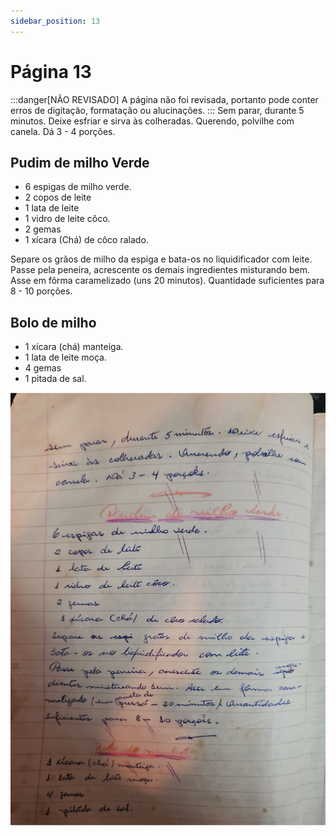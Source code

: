 ```yaml
---
sidebar_position: 13
---
```

# Página 13
:::danger[NÃO REVISADO]
A página não foi revisada, portanto pode conter erros de digitação, formatação ou alucinações.
:::
Sem parar, durante 5 minutos. Deixe esfriar e sirva às colheradas. Querendo, polvilhe com canela. Dá 3 - 4 porções.

## Pudim de milho Verde

*   6 espigas de milho verde.
*   2 copos de leite
*   1 lata de leite
*   1 vidro de leite côco.
*   2 gemas
*   1 xícara (Chá) de côco ralado.

Separe os grãos de milho da espiga e bata-os no liquidificador com leite.
Passe pela peneira, acrescente os demais ingredientes misturando bem. Asse em fôrma caramelizado (uns 20 minutos). Quantidade suficientes para 8 - 10 porções.

## Bolo de milho

*   1 xícara (chá) manteiga.
*   1 lata de leite moça.
*   4 gemas
*   1 pitada de sal.

![imagem base](./images/page_13.png)